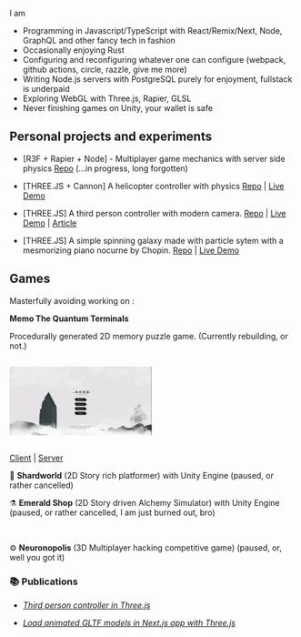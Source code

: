 
I am

- Programming in Javascript/TypeScript with React/Remix/Next, Node, GraphQL and other fancy tech in fashion 
- Occasionally enjoying Rust
- Configuring and reconfiguring whatever one can configure (webpack, github actions, circle, razzle, give me more)
- Writing Node.js servers with PostgreSQL purely for enjoyment, fullstack is underpaid
- Exploring WebGL with Three.js, Rapier, GLSL
- Never finishing games on Unity, your wallet is safe


## Personal projects and experiments

- [R3F + Rapier + Node] - Multiplayer game mechanics with server side physics [Repo](https://github.com/oslavdev/multiplayer-game-ball) (...in progress, long forgotten)

- [THREE.JS + Cannon] A helicopter controller with physics [Repo](https://github.com/oslavdev/helicopter-with-physics) | [Live Demo](https://helicopter-with-physics.vercel.app/)

- [THREE.JS] A third person controller with modern camera. [Repo](https://github.com/oslavdev/webgl-third-person-controller) | [Live Demo](https://webgl-third-person-controller.vercel.app/) | [Article](https://oslavdev.medium.com/third-person-controller-in-three-js-b643bec50f92)

- [THREE.JS] A simple spinning galaxy made with particle sytem with a mesmorizing piano nocurne by Chopin. [Repo](https://github.com/oslavdev/flying-through-space) | [Live Demo](https://flying-through-space.vercel.app/) 



## Games

Masterfully avoiding working on :


**Memo The Quantum Terminals**

Procedurally generated 2D memory puzzle game. (Currently rebuilding, or not.)

<div style='width:100%; display:inline-block;'>
<div style="width:250px">

![Memo](assets/memo.gif?raw=true "Memo")

</div>
</div>

[Client](https://github.com/oslavdev/memo-the-quantum-terminals-client)
|
[Server](https://github.com/oslavdev/memo-the-quantum-terminals-server)

🔮 **Shardworld** (2D Story rich platformer) with Unity Engine (paused, or rather cancelled)

⚗️ **Emerald Shop** (2D Story driven Alchemy Simulator) with Unity Engine (paused, or rather cancelled, I am just burned out, bro)

<div style='width:100%; display:inline-block;'>
<div style="width:250px">

</div>
</div>

⚙️ **Neuronopolis** (3D Multiplayer hacking competitive game) (paused, or, well you got it)

### 📚 Publications

- [*Third person controller in Three.js*](https://oslavdev.medium.com/third-person-controller-in-three-js-b643bec50f92)

- [*Load animated GLTF models in Next.js app with Three.js*](https://oslavdev.medium.com/load-animated-gltf-models-in-next-js-app-with-three-js-8cf0a5d99e10)





